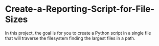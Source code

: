 # Create-a-Reporting-Script-for-File-Sizes
In this project, the goal is for you to create a Python script in a single file that will traverse the filesystem finding the largest files in a path.
